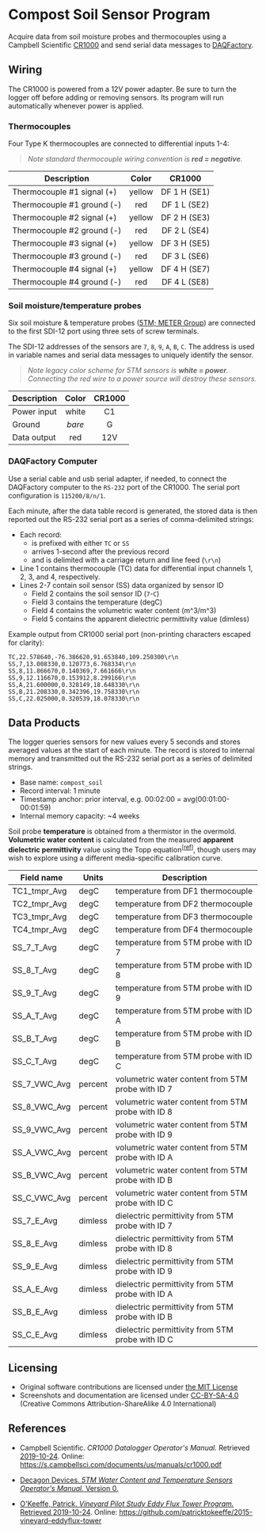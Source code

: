 # Compost Soil Sensor Program

Acquire data from soil moisture probes and thermocouples using a
Campbell Scientific [CR1000](https://www.campbellsci.com/cr1000) and send
serial data messages to [DAQFactory](https://www.azeotech.com/).


## Wiring

The CR1000 is powered from a 12V power adapter. Be sure to turn the logger off
before adding or removing sensors. Its program will run automatically whenever
power is applied.

### Thermocouples

Four Type K thermocouples are connected to differential inputs 1-4:

> *Note standard thermocouple wiring convention is **red = negative**.*

| Description                | Color  | CR1000 |
|----------------------------|:------:|:------------:|
| Thermocouple #1 signal (+) | yellow | DF 1 H (SE1) |
| Thermocouple #1 ground (-) | red    | DF 1 L (SE2) |
| Thermocouple #2 signal (+) | yellow | DF 2 H (SE3) |
| Thermocouple #2 ground (-) | red    | DF 2 L (SE4) |
| Thermocouple #3 signal (+) | yellow | DF 3 H (SE5) |
| Thermocouple #3 ground (-) | red    | DF 3 L (SE6) |
| Thermocouple #4 signal (+) | yellow | DF 4 H (SE7) |
| Thermocouple #4 ground (-) | red    | DF 4 L (SE8) |

### Soil moisture/temperature probes

Six soil moisture & temperature probes
([5TM; METER Group](https://www.metergroup.com/environment/articles/meter-legacy-soil-moisture-sensors/))
are connected to the first SDI-12 port using three sets of screw terminals.

The SDI-12 addresses of the sensors are `7`, `8`, `9`, `A`, `B`, `C`. The
address is used in variable names and serial data messages to uniquely identify
the sensor.

> *Note legacy color scheme for 5TM sensors is **white = power**. Connecting
> the red wire to a power source will destroy these sensors.*

| Description | Color  | CR1000 |
|-------------|:------:|:------:|
| Power input | white  | C1     |
| Ground      | *bare* | G      |
| Data output | red    | 12V    |

### DAQFactory Computer

Use a serial cable and usb serial adapter, if needed, to connect the DAQFactory
computer to the `RS-232` port of the CR1000. The serial port configuration is
`115200/8/n/1`.

Each minute, after the data table record is generated, the stored data is then
reported out the RS-232 serial port as a series of comma-delimited strings:

* Each record:
    * is prefixed with either `TC` or `SS`
    * arrives 1-second after the previous record
    * and is delimited with a carriage return and line feed (`\r\n`)
* Line 1 contains thermocouple (TC) data for differential input channels
  1, 2, 3, and 4, respectively.
* Lines 2-7 contain soil sensor (SS) data organized by sensor ID
    * Field 2 contains the soil sensor ID (`7`-`C`)
    * Field 3 contains the temperature (degC)
    * Field 4 contains the volumetric water content (m^3/m^3)
    * Field 5 contains the apparent dielectric permittivity value (dimless)

Example output from CR1000 serial port (non-printing characters escaped for
clarity):
```
TC,22.578640,-76.386620,91.653840,109.250300\r\n
SS,7,13.008330,0.120773,6.768334\r\n
SS,8,11.866670,0.140369,7.661666\r\n
SS,9,12.116670,0.153912,8.299166\r\n
SS,A,21.600000,0.328149,18.648330\r\n
SS,B,21.208330,0.342396,19.758330\r\n
SS,C,22.025000,0.320539,18.078330\r\n
```


## Data Products

The logger queries sensors for new values every 5 seconds and stores averaged
values at the start of each minute. The record is stored to internal memory
and transmitted out the RS-232 serial port as a series of delimited strings.

* Base name: `compost_soil`
* Record interval: 1 minute
* Timestamp anchor: prior interval, e.g. 00:02:00 = avg(00:01:00-00:01:59)
* Internal memory capacity: ~4 weeks

Soil probe **temperature** is obtained from a thermistor in the overmold.
**Volumetric water content** is calculated from the measured **apparent
dielectric permittivity** value using the Topp equation<sup>[[ref](#user-manual)]</sup>,
though users may wish to explore using a different media-specific calibration
curve.


| Field name    | Units   | Description |
|---------------|---------|-------------|
| TC1_tmpr_Avg  | degC    | temperature from DF1 thermocouple |
| TC2_tmpr_Avg  | degC    | temperature from DF2 thermocouple |
| TC3_tmpr_Avg  | degC    | temperature from DF3 thermocouple |
| TC4_tmpr_Avg  | degC    | temperature from DF4 thermocouple |
| SS_7_T_Avg    | degC    | temperature from 5TM probe with ID 7 |
| SS_8_T_Avg    | degC    | temperature from 5TM probe with ID 8 |
| SS_9_T_Avg    | degC    | temperature from 5TM probe with ID 9 |
| SS_A_T_Avg    | degC    | temperature from 5TM probe with ID A |
| SS_B_T_Avg    | degC    | temperature from 5TM probe with ID B |
| SS_C_T_Avg    | degC    | temperature from 5TM probe with ID C |
| SS_7_VWC_Avg  | percent | volumetric water content from 5TM probe with ID 7 |
| SS_8_VWC_Avg  | percent | volumetric water content from 5TM probe with ID 8 |
| SS_9_VWC_Avg  | percent | volumetric water content from 5TM probe with ID 9 |
| SS_A_VWC_Avg  | percent | volumetric water content from 5TM probe with ID A |
| SS_B_VWC_Avg  | percent | volumetric water content from 5TM probe with ID B |
| SS_C_VWC_Avg  | percent | volumetric water content from 5TM probe with ID C |
| SS_7_E_Avg    | dimless | dielectric permittivity from 5TM probe with ID 7 |
| SS_8_E_Avg    | dimless | dielectric permittivity from 5TM probe with ID 8 |
| SS_9_E_Avg    | dimless | dielectric permittivity from 5TM probe with ID 9 |
| SS_A_E_Avg    | dimless | dielectric permittivity from 5TM probe with ID A |
| SS_B_E_Avg    | dimless | dielectric permittivity from 5TM probe with ID B |
| SS_C_E_Avg    | dimless | dielectric permittivity from 5TM probe with ID C |


## Licensing

* Original software contributions are licensed under
  [the MIT License](https://opensource.org/licenses/MIT)
* Screenshots and documentation are licensed under
  [CC-BY-SA-4.0](https://creativecommons.org/licenses/by-sa/4.0/) (Creative
  Commons Attribution-ShareAlike 4.0 International)


## References

* Campbell Scientific. *CR1000 Datalogger Operator's Manual.* Retrieved
  [2019-10-24](http://web.archive.org/web/20191025003939/https://s.campbellsci.com/documents/us/manuals/cr1000.pdf).
  Online: <https://s.campbellsci.com/documents/us/manuals/cr1000.pdf>

* <a href="user-manual" />Decagon Devices. *5TM Water Content and Temperature
  Sensors Operator's Manual.* Version 0.

* O'Keeffe, Patrick. *Vineyard Pilot Study Eddy Flux Tower Program.* Retrieved
  [2019-10-24](https://github.com/patricktokeeffe/2015-vineyard-eddyflux-tower/commit/bbd5e890accc49a4277fa2494571d528c783dc85).
  Online: <https://github.com/patricktokeeffe/2015-vineyard-eddyflux-tower>

